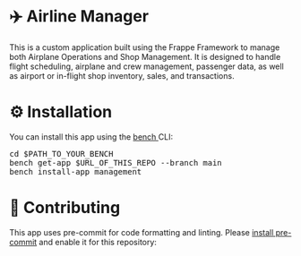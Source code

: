 # ✈️ Airline Manager
This is a custom application built using the Frappe Framework to manage both Airplane Operations and Shop Management. It is designed to handle flight scheduling, airplane and crew management, passenger data, as well as airport or in-flight shop inventory, sales, and transactions.

# ⚙️ Installation
You can install this app using the [bench ](https://github.com/frappe/bench)CLI:

<pre>cd $PATH_TO_YOUR_BENCH
bench get-app $URL_OF_THIS_REPO --branch main
bench install-app management</pre>

# 🤝 Contributing
This app uses pre-commit for code formatting and linting. Please [install pre-commit](https://pre-commit.com/#installation) and enable it for this repository:


